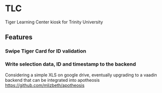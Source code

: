 # TLC
Tiger Learning Center kiosk for Trinity University

## Features
### Swipe Tiger Card for ID validation
### Write selection data, ID and timestamp to the backend
Considering a simple XLS on google drive, eventually upgrading to a vaadin backend that can be integrated into apotheosis https://github.com/mlizbeth/apotheosis
